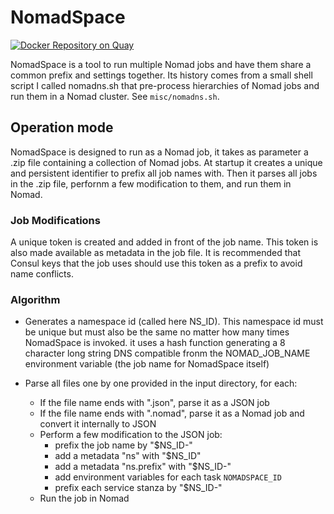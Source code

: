 NomadSpace
==========

[![Docker Repository on Quay](https://quay.io/repository/mildred/nomadspace/status "Docker Repository on Quay")](https://quay.io/repository/mildred/nomadspace)

NomadSpace is a tool to run multiple Nomad jobs and have them share a common
prefix and settings together. Its history comes from a small shell script I
called nomadns.sh that pre-process hierarchies of Nomad jobs and run them in a
Nomad cluster. See `misc/nomadns.sh`.

Operation mode
--------------

NomadSpace is designed to run as a Nomad job, it takes as parameter a .zip file
containing a collection of Nomad jobs. At startup it creates a unique and
persistent identifier to prefix all job names with. Then it parses all jobs in
the .zip file, perfornm a few modification to them, and run them in Nomad.

### Job Modifications ###

A unique token is created and added in front of the job name. This token is also
made available as metadata in the job file. It is recommended that Consul keys
that the job uses should use this token as a prefix to avoid name conflicts.

### Algorithm ###

- Generates a namespace id (called here NS_ID). This namespace id must be unique
  but must also be the same no matter how many times NomadSpace is invoked. it
  uses a hash function generating a 8 character long string DNS compatible fronm
  the NOMAD_JOB_NAME environment variable (the job name for NomadSpace itself)

- Parse all files one by one provided in the input directory, for each:

    - If the file name ends with ".json", parse it as a JSON job
    - If the file name ends with ".nomad", parse it as a Nomad job and convert
      it internally to JSON
    - Perform a few modification to the JSON job:
        - prefix the job name by "$NS_ID-"
        - add a metadata "ns" with "$NS_ID"
        - add a metadata "ns.prefix" with "$NS_ID-"
        - add environment variables for each task `NOMADSPACE_ID`
        - prefix each service stanza by "$NS_ID-"
    - Run the job in Nomad
